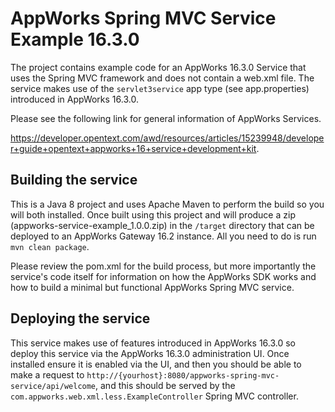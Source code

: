 # AppWorks Spring MVC Service Example 16.3.0

The project contains example code for an AppWorks 16.3.0 Service that uses the
Spring MVC framework and does not contain a web.xml file. The service makes use
of the `servlet3service` app type (see app.properties) introduced in AppWorks 16.3.0.

Please see the following link for general information of AppWorks Services.

https://developer.opentext.com/awd/resources/articles/15239948/developer+guide+opentext+appworks+16+service+development+kit.

## Building the service

This is a Java 8 project and uses Apache Maven to perform the build so you will both installed. Once built using this
project and will produce a zip (appworks-service-example_1.0.0.zip) in the `/target` directory that can be deployed
to an AppWorks Gateway 16.2 instance. All you need to do is run `mvn clean package`.

Please review the pom.xml for the build process, but more importantly the service's code itself for information on
how the AppWorks SDK works and how to build a minimal but functional AppWorks Spring MVC service.

## Deploying the service

This service makes use of features introduced in AppWorks 16.3.0 so deploy this service via the AppWorks 16.3.0 
administration UI. Once installed ensure it is enabled via the UI, and then you should be able to make a request 
to `http://{yourhost}:8080/appworks-spring-mvc-service/api/welcome`, and this should be served by the 
`com.appworks.web.xml.less.ExampleController` Spring MVC controller.
